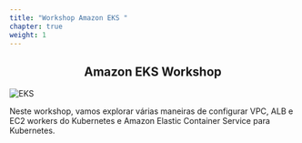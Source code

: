 ```yaml
---
title: "Workshop Amazon EKS "
chapter: true
weight: 1
---
```


<div style="text-align: center"><h2>Amazon EKS Workshop</h2></div>

![EKS](images/3-service-animated.gif)

Neste workshop, vamos explorar várias maneiras de configurar VPC, ALB e EC2
workers do Kubernetes e Amazon Elastic Container Service para Kubernetes.
